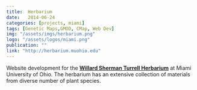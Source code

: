 ```yaml
---
title:  Herbarium
date:   2014-06-24
categories: [projects, miami]
tags: [Genetic Maps,GMOD, CMap, Web Dev]
img: "/assets/imgs/herbarium.png"
logo: "/assets/logos/miami.png"
publication: ""
link: "http://herbarium.muohio.edu"
---
```


Website development for the **[Willard Sherman Turrell Herbarium](http://herbarium.muohio.edu)** at Miami University of Ohio. The herbarium has an extensive collection of materials from diverse number of plant species.
